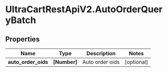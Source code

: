 # UltraCartRestApiV2.AutoOrderQueryBatch

## Properties

Name | Type | Description | Notes
------------ | ------------- | ------------- | -------------
**auto_order_oids** | **[Number]** | Auto order oids | [optional] 


